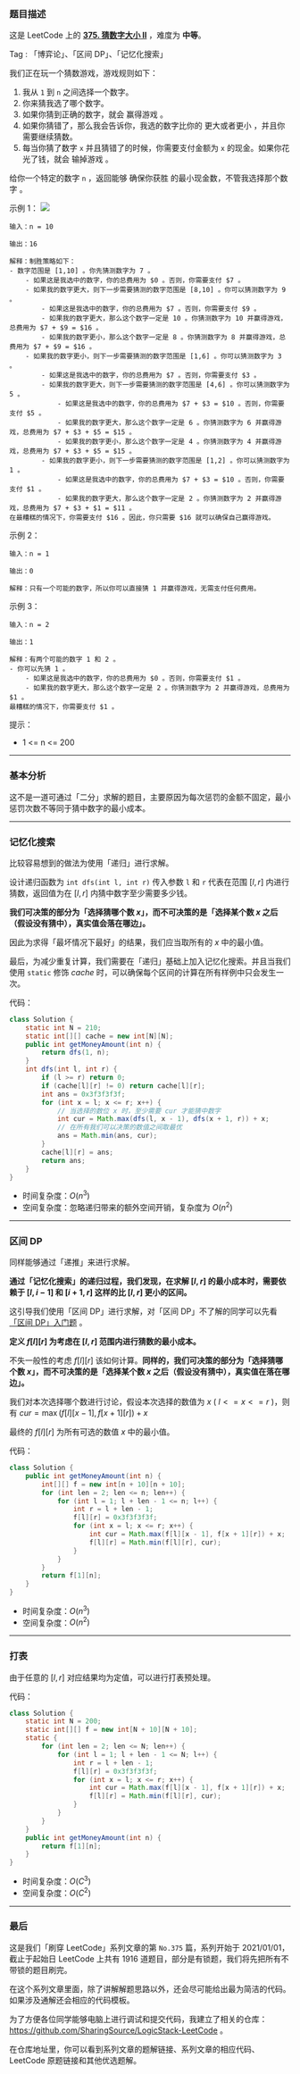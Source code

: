 ### 题目描述

这是 LeetCode 上的 **[375. 猜数字大小 II](https://leetcode-cn.com/problems/guess-number-higher-or-lower-ii/solution/gong-shui-san-xie-yi-ti-shuang-jie-ji-yi-92e5/)** ，难度为 **中等**。

Tag : 「博弈论」、「区间 DP」、「记忆化搜索」



我们正在玩一个猜数游戏，游戏规则如下：
1. 我从 `1` 到 `n` 之间选择一个数字。
2. 你来猜我选了哪个数字。
3. 如果你猜到正确的数字，就会 赢得游戏 。
4. 如果你猜错了，那么我会告诉你，我选的数字比你的 更大或者更小 ，并且你需要继续猜数。
5. 每当你猜了数字 `x` 并且猜错了的时候，你需要支付金额为 `x` 的现金。如果你花光了钱，就会 输掉游戏 。

给你一个特定的数字 `n` ，返回能够 确保你获胜 的最小现金数，不管我选择那个数字 。



示例 1：
![](https://assets.leetcode.com/uploads/2020/09/10/graph.png)

```
输入：n = 10

输出：16

解释：制胜策略如下：
- 数字范围是 [1,10] 。你先猜测数字为 7 。
    - 如果这是我选中的数字，你的总费用为 $0 。否则，你需要支付 $7 。
    - 如果我的数字更大，则下一步需要猜测的数字范围是 [8,10] 。你可以猜测数字为 9 。
        - 如果这是我选中的数字，你的总费用为 $7 。否则，你需要支付 $9 。
        - 如果我的数字更大，那么这个数字一定是 10 。你猜测数字为 10 并赢得游戏，总费用为 $7 + $9 = $16 。
        - 如果我的数字更小，那么这个数字一定是 8 。你猜测数字为 8 并赢得游戏，总费用为 $7 + $9 = $16 。
    - 如果我的数字更小，则下一步需要猜测的数字范围是 [1,6] 。你可以猜测数字为 3 。
        - 如果这是我选中的数字，你的总费用为 $7 。否则，你需要支付 $3 。
        - 如果我的数字更大，则下一步需要猜测的数字范围是 [4,6] 。你可以猜测数字为 5 。
            - 如果这是我选中的数字，你的总费用为 $7 + $3 = $10 。否则，你需要支付 $5 。
            - 如果我的数字更大，那么这个数字一定是 6 。你猜测数字为 6 并赢得游戏，总费用为 $7 + $3 + $5 = $15 。
            - 如果我的数字更小，那么这个数字一定是 4 。你猜测数字为 4 并赢得游戏，总费用为 $7 + $3 + $5 = $15 。
        - 如果我的数字更小，则下一步需要猜测的数字范围是 [1,2] 。你可以猜测数字为 1 。
            - 如果这是我选中的数字，你的总费用为 $7 + $3 = $10 。否则，你需要支付 $1 。
            - 如果我的数字更大，那么这个数字一定是 2 。你猜测数字为 2 并赢得游戏，总费用为 $7 + $3 + $1 = $11 。
在最糟糕的情况下，你需要支付 $16 。因此，你只需要 $16 就可以确保自己赢得游戏。
```
示例 2：
```
输入：n = 1

输出：0

解释：只有一个可能的数字，所以你可以直接猜 1 并赢得游戏，无需支付任何费用。
```
示例 3：
```
输入：n = 2

输出：1

解释：有两个可能的数字 1 和 2 。
- 你可以先猜 1 。
    - 如果这是我选中的数字，你的总费用为 $0 。否则，你需要支付 $1 。
    - 如果我的数字更大，那么这个数字一定是 2 。你猜测数字为 2 并赢得游戏，总费用为 $1 。
最糟糕的情况下，你需要支付 $1 。
```

提示：
* 1 <= n <= 200

---

### 基本分析

这不是一道可通过「二分」求解的题目，主要原因为每次惩罚的金额不固定，最小惩罚次数不等同于猜中数字的最小成本。

---

### 记忆化搜索

比较容易想到的做法为使用「递归」进行求解。

设计递归函数为 `int dfs(int l, int r)` 传入参数 `l` 和 `r` 代表在范围 $[l, r]$ 内进行猜数，返回值为在 $[l, r]$ 内猜中数字至少需要多少钱。

**我们可决策的部分为「选择猜哪个数 $x$」，而不可决策的是「选择某个数 $x$ 之后（假设没有猜中），真实值会落在哪边」。**

因此为求得「最坏情况下最好」的结果，我们应当取所有的 $x$ 中的最小值。

最后，为减少重复计算，我们需要在「递归」基础上加入记忆化搜索。并且当我们使用 `static` 修饰 $cache$ 时，可以确保每个区间的计算在所有样例中只会发生一次。

代码：
```Java
class Solution {
    static int N = 210;
    static int[][] cache = new int[N][N];
    public int getMoneyAmount(int n) {
        return dfs(1, n);
    }
    int dfs(int l, int r) {
        if (l >= r) return 0;
        if (cache[l][r] != 0) return cache[l][r];
        int ans = 0x3f3f3f3f;
        for (int x = l; x <= r; x++) {
            // 当选择的数位 x 时，至少需要 cur 才能猜中数字
            int cur = Math.max(dfs(l, x - 1), dfs(x + 1, r)) + x;
            // 在所有我们可以决策的数值之间取最优
            ans = Math.min(ans, cur);
        }
        cache[l][r] = ans;
        return ans;
    }
}
```
* 时间复杂度：$O(n^3)$
* 空间复杂度：忽略递归带来的额外空间开销，复杂度为 $O(n^2)$

---

### 区间 DP

同样能够通过「递推」来进行求解。

**通过「记忆化搜索」的递归过程，我们发现，在求解 $[l, r]$ 的最小成本时，需要依赖于 $[l, i - 1]$ 和 $[i + 1, r]$ 这样的比 $[l, r]$ 更小的区间。**

这引导我们使用「区间 DP」进行求解，对「区间 DP」不了解的同学可以先看 [「区间 DP」入门题](https://mp.weixin.qq.com/s?__biz=MzU4NDE3MTEyMA==&mid=2247489400&idx=1&sn=0b629d3669329a6bf4f6ec71c2571ce7&chksm=fd9cbc67caeb357132fe0a1ca6240e2183748d94039100f539193d3eeb1dc223e0ddd4aa9584&token=2094656911&lang=zh_CN#rd) 。

**定义 $f[l][r]$ 为考虑在 $[l, r]$ 范围内进行猜数的最小成本。**

不失一般性的考虑 $f[l][r]$ 该如何计算。**同样的，我们可决策的部分为「选择猜哪个数 $x$」，而不可决策的是「选择某个数 $x$ 之后（假设没有猜中），真实值在落在哪边」。** 

我们对本次选择哪个数进行讨论，假设本次选择的数值为 $x$ ( $l <= x <= r$ )，则有 $cur = \max(f[l][x - 1], f[x + 1][r]) + x$

最终的 $f[l][r]$ 为所有可选的数值 $x$ 中的最小值。

代码：
```Java
class Solution {
    public int getMoneyAmount(int n) {
        int[][] f = new int[n + 10][n + 10];
        for (int len = 2; len <= n; len++) {
            for (int l = 1; l + len - 1 <= n; l++) {
                int r = l + len - 1;
                f[l][r] = 0x3f3f3f3f;
                for (int x = l; x <= r; x++) {
                    int cur = Math.max(f[l][x - 1], f[x + 1][r]) + x;
                    f[l][r] = Math.min(f[l][r], cur);
                }
            }
        }
        return f[1][n];
    }
}
```
* 时间复杂度：$O(n^3)$
* 空间复杂度：$O(n^2)$

---

### 打表

由于任意的 $[l,r]$ 对应结果均为定值，可以进行打表预处理。

代码：
```Java
class Solution {
    static int N = 200;
    static int[][] f = new int[N + 10][N + 10];
    static {
        for (int len = 2; len <= N; len++) {
            for (int l = 1; l + len - 1 <= N; l++) {
                int r = l + len - 1;
                f[l][r] = 0x3f3f3f3f;
                for (int x = l; x <= r; x++) {
                    int cur = Math.max(f[l][x - 1], f[x + 1][r]) + x;
                    f[l][r] = Math.min(f[l][r], cur);
                }
            }
        }
    }
    public int getMoneyAmount(int n) {
        return f[1][n];
    }
}
```
* 时间复杂度：$O(C^3)$
* 空间复杂度：$O(C^2)$


---

### 最后

这是我们「刷穿 LeetCode」系列文章的第 `No.375` 篇，系列开始于 2021/01/01，截止于起始日 LeetCode 上共有 1916 道题目，部分是有锁题，我们将先把所有不带锁的题目刷完。

在这个系列文章里面，除了讲解解题思路以外，还会尽可能给出最为简洁的代码。如果涉及通解还会相应的代码模板。

为了方便各位同学能够电脑上进行调试和提交代码，我建立了相关的仓库：https://github.com/SharingSource/LogicStack-LeetCode 。

在仓库地址里，你可以看到系列文章的题解链接、系列文章的相应代码、LeetCode 原题链接和其他优选题解。

